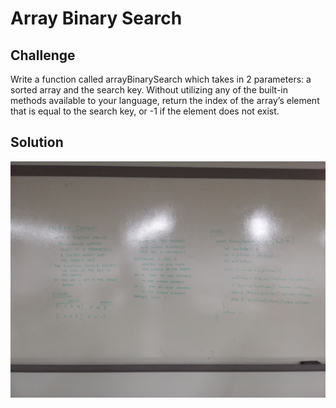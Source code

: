 # Array Binary Search

## Challenge
Write a function called arrayBinarySearch which takes in 2 parameters: a sorted array and the search key. Without utilizing any of the built-in methods available to your language, return the index of the array’s element that is equal to the search key, or -1 if the element does not exist.

## Solution
![array-binary-search.jpg](../assets/array-binary-search.jpg)